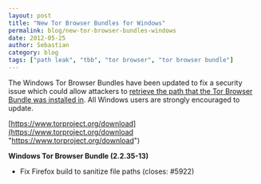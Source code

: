 ```yaml
---
layout: post
title: "New Tor Browser Bundles for Windows"
permalink: blog/new-tor-browser-bundles-windows
date: 2012-05-25
author: Sebastian
category: blog
tags: ["path leak", "tbb", "tor browser", "tor browser bundle"]
---
```


The Windows Tor Browser Bundles have been updated to fix a security issue which could allow attackers to [retrieve the path that the Tor Browser Bundle was installed in](https://trac.torproject.org/projects/tor/ticket/5922). All Windows users are strongly encouraged to update.

[https://www.torproject.org/download](https://www.torproject.org/download "https://www.torproject.org/download")

**Windows Tor Browser Bundle (2.2.35-13)**

- Fix Firefox build to sanitize file paths (closes: #5922)

